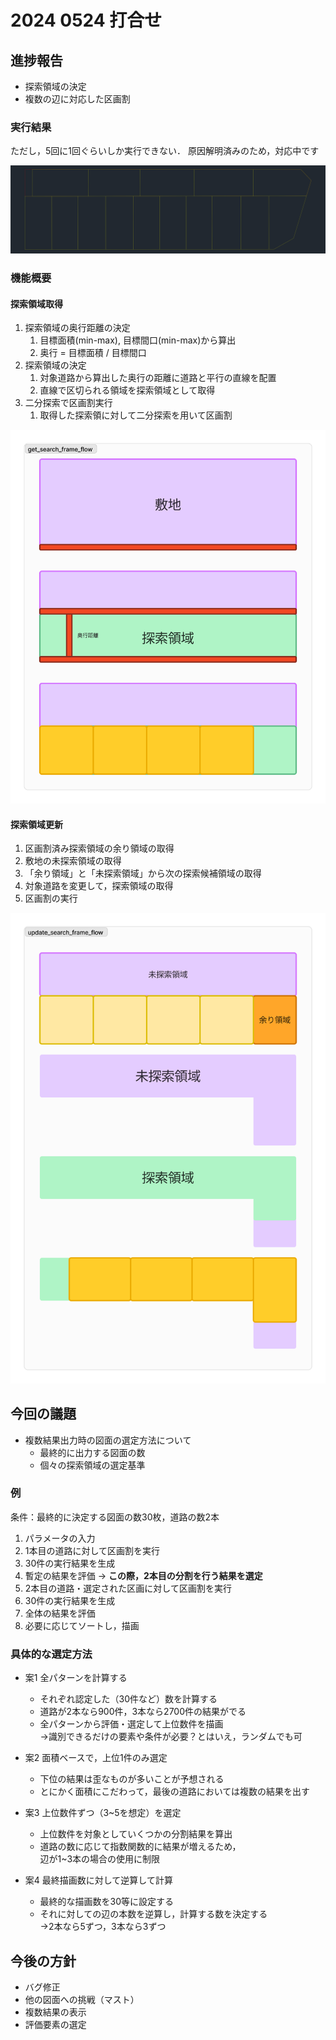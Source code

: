 # 2024 0524 打合せ

## 進捗報告

- 探索領域の決定
- 複数の辺に対応した区画割

### 実行結果

ただし，5回に1回ぐらいしか実行できない．
原因解明済みのため，対応中です

![実行結果](./img/output.png)

### 機能概要

#### 探索領域取得

1. 探索領域の奥行距離の決定
   1. 目標面積(min-max), 目標間口(min-max)から算出
   2. 奥行 = 目標面積 / 目標間口
2. 探索領域の決定
   1. 対象道路から算出した奥行の距離に道路と平行の直線を配置
   2. 直線で区切られる領域を探索領域として取得
3. 二分探索で区画割実行
   1. 取得した探索領に対して二分探索を用いて区画割

![探索領域取得フロー](./img/get_search_frame_flow.png)

#### 探索領域更新

1. 区画割済み探索領域の余り領域の取得
2. 敷地の未探索領域の取得
3. 「余り領域」と「未探索領域」から次の探索候補領域の取得
4. 対象道路を変更して，探索領域の取得
5. 区画割の実行

![探索領域更新フロー](./img/update_search_frame_flow.png)

## 今回の議題

- 複数結果出力時の図面の選定方法について
  - 最終的に出力する図面の数
  - 個々の探索領域の選定基準

### 例

条件：最終的に決定する図面の数30枚，道路の数2本

1. パラメータの入力
2. 1本目の道路に対して区画割を実行
3. 30件の実行結果を生成
4. 暫定の結果を評価 -> **この際，2本目の分割を行う結果を選定**
5. 2本目の道路・選定された区画に対して区画割を実行
6. 30件の実行結果を生成
7. 全体の結果を評価
8. 必要に応じてソートし，描画

### 具体的な選定方法

- 案1 全パターンを計算する
  - それぞれ認定した（30件など）数を計算する
  - 道路が2本なら900件，3本なら2700件の結果がでる
  - 全パターンから評価・選定して上位数件を描画\
    →識別できるだけの要素や条件が必要？とはいえ，ランダムでも可

- 案2 面積ベースで，上位1件のみ選定
  - 下位の結果は歪なものが多いことが予想される
  - とにかく面積にこだわって，最後の道路においては複数の結果を出す

- 案3 上位数件ずつ（3~5を想定）を選定
  - 上位数件を対象としていくつかの分割結果を算出
  - 道路の数に応じて指数関数的に結果が増えるため，\
  辺が1~3本の場合の使用に制限

- 案4 最終描画数に対して逆算して計算
  - 最終的な描画数を30等に設定する
  - それに対しての辺の本数を逆算し，計算する数を決定する\
    →2本なら5ずつ，3本なら3ずつ


## 今後の方針

- バグ修正
- 他の図面への挑戦（マスト）
- 複数結果の表示
- 評価要素の選定

